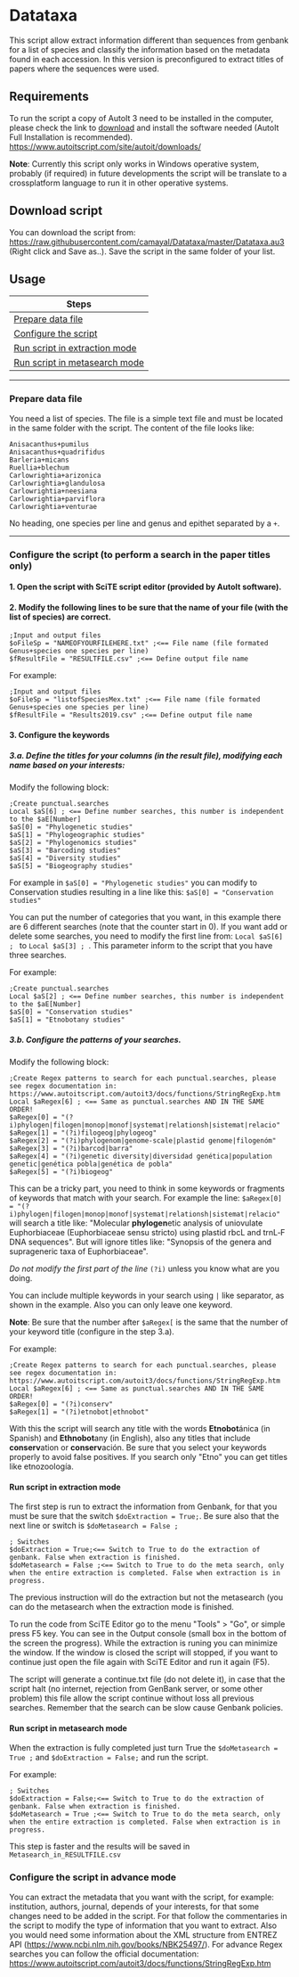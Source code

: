 # Datataxa
This script allow extract information different than sequences from genbank for a list of species and classify the information based on the metadata found in each accession. In this version is preconfigured to extract titles of papers where the sequences were used.

## Requirements
To run the script a copy of AutoIt 3 need to be installed in the computer, please check the link to [download](https://www.autoitscript.com/site/autoit/downloads/) and install the software needed (AutoIt Full Installation is recommended).
https://www.autoitscript.com/site/autoit/downloads/

**Note**: Currently this script only works in Windows operative system, probably (if required) in future developments the script will be translate to a crossplatform language to run it in other operative systems.

## Download script
You can download the script from: https://raw.githubusercontent.com/camayal/Datataxa/master/Datataxa.au3 (Right click and Save as..). Save the script in the same folder of your list.

## Usage
|Steps|
|---|
|[Prepare data file](#prepare)|  
|[Configure the script](#configure)|  
|[Run script in extraction mode](#extract)|  
|[Run script in metasearch mode](#meta)|  

---

<a name="prepare"/>

### Prepare data file
You need a list of species. The file is a simple text file and must be located in the same folder with the script.
The content of the file looks like:
```
Anisacanthus+pumilus
Anisacanthus+quadrifidus
Barleria+micans
Ruellia+blechum
Carlowrightia+arizonica
Carlowrightia+glandulosa
Carlowrightia+neesiana
Carlowrightia+parviflora
Carlowrightia+venturae
```
No heading, one species per line and genus and epithet separated by a `+`.

---
<a name="configure"/>

### Configure the script (to perform a search in the paper titles only)
#### 1. Open the script with SciTE script editor (provided by AutoIt software).
#### 2. Modify the following lines to be sure that the name of your file (with the list of species) are correct.
```Autoit
;Input and output files
$oFileSp = "NAMEOFYOURFILEHERE.txt" ;<== File name (file formated Genus+species one species per line)
$fResultFile = "RESULTFILE.csv" ;<== Define output file name
```

For example:
```Autoit
;Input and output files
$oFileSp = "listofSpeciesMex.txt" ;<== File name (file formated Genus+species one species per line)
$fResultFile = "Results2019.csv" ;<== Define output file name
```

#### 3. Configure the keywords
##### 3.a. Define the titles for your columns (in the result file), modifying each name based on your interests:
Modify the following block:
```Autoit
;Create punctual.searches
Local $aS[6] ; <== Define number searches, this number is independent to the $aE[Number]
$aS[0] = "Phylogenetic studies"
$aS[1] = "Phylogeographic studies"
$aS[2] = "Phylogenomics studies"
$aS[3] = "Barcoding studies"
$aS[4] = "Diversity studies"
$aS[5] = "Biogeography studies"
```
For example in `$aS[0] = "Phylogenetic studies"` you can modify to Conservation studies resulting in a line like this: `$aS[0] = "Conservation studies"`

You can put the number of categories that you want, in this example there are 6 different searches (note that the counter start in 0). If you want add or delete some searches, you need to modify the first line from: `Local $aS[6] ; ` to `Local $aS[3] ; `. This parameter inform to the script that you have three searches. 

For example:
```Autoit
;Create punctual.searches
Local $aS[2] ; <== Define number searches, this number is independent to the $aE[Number]
$aS[0] = "Conservation studies"
$aS[1] = "Etnobotany studies"
```

##### 3.b. Configure the patterns of your searches.
Modify the following block:
```Autoit
;Create Regex patterns to search for each punctual.searches, please see regex documentation in: https://www.autoitscript.com/autoit3/docs/functions/StringRegExp.htm
Local $aRegex[6] ; <== Same as punctual.searches AND IN THE SAME ORDER!
$aRegex[0] = "(?i)phylogen|filogen|monop|monof|systemat|relationsh|sistemat|relacio"
$aRegex[1] = "(?i)filogeog|phylogeog"
$aRegex[2] = "(?i)phylogenom|genome-scale|plastid genome|filogenóm"
$aRegex[3] = "(?i)barcod|barra"
$aRegex[4] = "(?i)genetic diversity|diversidad genética|population genetic|genética pobla|genética de pobla"
$aRegex[5] = "(?i)biogeog"
```
This can be a tricky part, you need to think in some keywords or fragments of keywords that match with your search. For example the line: `$aRegex[0] = "(?i)phylogen|filogen|monop|monof|systemat|relationsh|sistemat|relacio"` will search a title like: 
"Molecular **phylogen**etic analysis of uniovulate Euphorbiaceae (Euphorbiaceae sensu stricto) using plastid rbcL and trnL‐F DNA sequences". But will ignore titles like: "Synopsis of the genera and suprageneric taxa of Euphorbiaceae".

*Do not modify the first part of the line* `(?i)` unless you know what are you doing.

You can include multiple keywords in your search using `|` like separator, as shown in the example. Also you can only leave one keyword.

**Note**: Be sure that the number after `$aRegex[` is the same that the number of your keyword title (configure in the step 3.a).

For example:
```Autoit
;Create Regex patterns to search for each punctual.searches, please see regex documentation in: https://www.autoitscript.com/autoit3/docs/functions/StringRegExp.htm
Local $aRegex[6] ; <== Same as punctual.searches AND IN THE SAME ORDER!
$aRegex[0] = "(?i)conserv"
$aRegex[1] = "(?i)etnobot|ethnobot"
``` 

With this the script will search any title with the words **Etnobot**ánica (in Spanish) and **Ethnobot**any (in English), also any titles that include **conserv**ation or **conserv**ación. Be sure that you select your keywords properly to avoid false positives. If you search only "Etno" you can get titles like etnozoología.


<a name="extract"/>

#### Run script in extraction mode
The first step is run to extract the information from Genbank, for that you must be sure that the switch `$doExtraction = True;`. Be sure also that the next line or switch is `$doMetasearch = False ;`

```AutoIt
; Switches
$doExtraction = True;<== Switch to True to do the extraction of genbank. False when extraction is finished.
$doMetasearch = False ;<== Switch to True to do the meta search, only when the entire extraction is completed. False when extraction is in progress.
```
The previous instruction will do the extraction but not the metasearch (you can do the metasearch when the extraction mode is finished.

To run the code from SciTE Editor go to the menu "Tools" > "Go", or simple press F5 key. You can see in the Output console (small box in the bottom of the screen the progress). While the extraction is runing you can minimize the window. If the window is closed the script will stopped, if you want to continue just open the file again with SciTE Editor and run it again (F5).

The script will generate a continue.txt file (do not delete it), in case that the script halt (no internet, rejection from GenBank server, or some other problem) this file allow the script continue without loss all previous searches. Remember that the search can be slow cause Genbank policies. 


<a name="meta"/>

#### Run script in metasearch mode
When the extraction is fully completed just turn True the `$doMetasearch = True ;` and `$doExtraction = False;` and run the script.

For example:
```AutoIt
; Switches
$doExtraction = False;<== Switch to True to do the extraction of genbank. False when extraction is finished.
$doMetasearch = True ;<== Switch to True to do the meta search, only when the entire extraction is completed. False when extraction is in progress.
```
This step is faster and the results will be saved in `Metasearch_in_RESULTFILE.csv`

### Configure the script in advance mode
You can extract the metadata that you want with the script, for example: institution, authors, journal, depends of your interests, for that some changes need to be added in the script.  For that follow the commentaries in the script to modify the type of information that you want to extract. Also you would need some information about the XML structure from ENTREZ API (https://www.ncbi.nlm.nih.gov/books/NBK25497/).
For advance Regex searches you can follow the official documentation: https://www.autoitscript.com/autoit3/docs/functions/StringRegExp.htm


